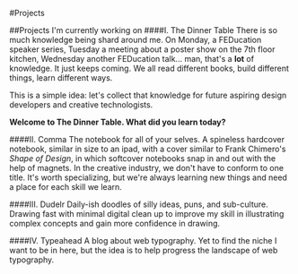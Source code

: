 #Projects

##Projects I'm currently working on
####I. The Dinner Table
There is so much knowledge being shard around me. On Monday, a FEDucation speaker series, Tuesday a meeting about a poster show on the 7th floor kitchen, Wednesday another FEDucation talk... man, that's a **lot** of knowledge. It just keeps coming. We all read different books, build different things, learn different ways.

This is a simple idea: let's collect that knowledge for future aspiring design developers and creative technologists.

**Welcome to The Dinner Table. What did you learn today?**

####II. Comma
The notebook for all of your selves. A spineless hardcover notebook, similar in size to an ipad, with a cover similar to Frank Chimero's *Shape of Design*, in which softcover notebooks snap in and out with the help of magnets. In the creative industry, we don't have to conform to one title. It's worth specializing, but we're always learning new things and need a place for each skill we learn.

####III. Dudelr
Daily-ish doodles of silly ideas, puns, and sub-culture. Drawing fast with minimal digital clean up to improve my skill in illustrating complex concepts and gain more confidence in drawing.

####IV. Typeahead
A blog about web typography. Yet to find the niche I want to be in here, but the idea is to help progress the landscape of web typography.

 